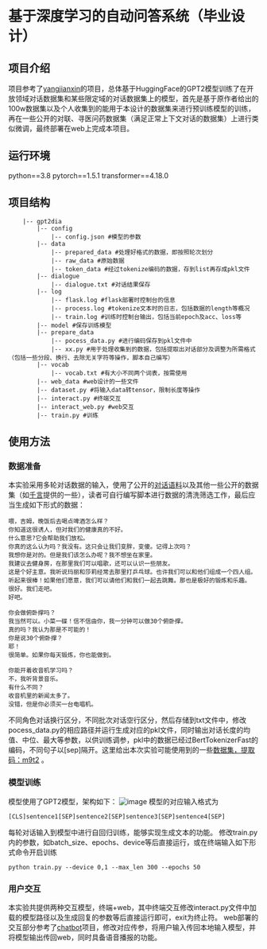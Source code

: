# 基于深度学习的自动问答系统（毕业设计）



## 项目介绍
项目参考了[yangjianxin](https://github.com/yangjianxin1/GPT2-chitchat)的项目，总体基于HuggingFace的GPT2模型训练了在开放领域对话数据集和某些限定域的对话数据集上的模型，首先是基于原作者给出的100w数据集以及个人收集到的能用于本设计的数据集来进行预训练模型的训练，再在一些公开的对联、寻医问药数据集（满足正常上下文对话的数据集）上进行类似微调，最终部署在web上完成本项目。

## 运行环境
python==3.8
pytorch==1.5.1
transformer==4.18.0

## 项目结构

```
    |-- gpt2dia
        |-- config
            |-- config.json #模型的参数
        |-- data
            |-- prepared_data #处理好格式的数据，即按照轮次划分
            |-- raw_data #原始数据
            |-- token_data #经过tokenize编码的数据，存到list再存成pkl文件
        |-- dialogue
            |-- dialogue.txt #对话结果保存
        |-- log
            |-- flask.log #flask部署时控制台的信息
            |-- process.log #tokenize文本时的日志，包括数据的length等概况
            |-- train.log #训练时控制台输出，包括当前epoch及acc、loss等
        |-- model #保存训练模型
        |-- prepare_data
            |-- pocess_data.py #进行编码保存到pkl文件中
            |-- xx.py #用于处理收集到的数据，包括提取出对话部分及调整为所需格式（包括一些分段、换行、去除无关字符等操作，脚本自己编写）
        |-- vocab
            |-- vocab.txt #有大小不同两个词表，按需使用
        |-- web_data #web设计的一些文件
        |-- dataset.py #将输入data转tensor，限制长度等操作
        |-- interact.py #终端交互
        |-- interact_web.py #web交互
        |-- train.py #训练
```

## 使用方法

### 数据准备
本实验采用多轮对话数据的输入，使用了公开的[对话语料](https://github.com/codemayq/chinese_chatbot_corpus)以及其他一些公开的数据集（如[千言](https://www.luge.ai/#/)提供的一些），读者可自行编写脚本进行数据的清洗筛选工作，最后应当生成如下形式的数据：


```
喂，吉姆，晚饭后去喝点啤酒怎么样？
你知道这很诱人，但对我们的健康真的不好。
什么意思?它会帮助我们放松。
你真的这么认为吗？我没有。这只会让我们变胖，变傻。记得上次吗？
我想你是对的。但是我们该怎么办呢？我不想坐在家里。
我建议去健身房，在那里我们可以唱歌，还可以认识一些朋友。
这是个好主意。我听说玛丽和莎莉经常去那里打乒乓球。也许我们可以和他们组成一个四人组。
听起来很棒！如果他们愿意，我们可以请他们和我们一起去跳舞。那也是极好的锻炼和乐趣。
很好。我们走吧。
好吧。

你会做俯卧撑吗？
我当然可以。小菜一碟！信不信由你，我一分钟可以做30个俯卧撑。
真的吗？我认为那是不可能的！
你是说30个俯卧撑？
耶！
很简单。如果你每天锻炼，你也能做到。

你能开着收音机学习吗？
不，我听背景音乐。
有什么不同？
收音机里的新闻太多了。
没错，但是你必须买一台电唱机。
```


不同角色对话换行区分，不同批次对话空行区分，然后存储到txt文件中，修改pocess_data.py的相应路径并运行生成对应的pkl文件，同时输出对话长度的均值、中位、最大等参数，以供训练调参，pkl中的数据已经过BertTokenizerFast的编码，不同句子以[sep]隔开。这里给出本次实验可能使用到的一些[数据集，提取码：m9t2](https://pan.baidu.com/s/1vATZN4_SAnQTMnelFLiqhQ) 。

### 模型训练
模型使用了GPT2模型，架构如下：
![image](https://user-images.githubusercontent.com/74944178/168749606-fde0391c-7993-4b50-a493-197c9fb3a1b3.png)
模型的对应输入格式为

```
[CLS]sentence1[SEP]sentence2[SEP]sentence3[SEP]sentence4[SEP]
```

每轮对话输入到模型中进行自回归训练，能够实现生成文本的功能。
修改train.py内的参数，如batch_size、epochs、device等后直接运行，或在终端输入如下形式命令开启训练

```
python train.py --device 0,1 --max_len 300 --epochs 50
```

### 用户交互
本实验共提供两种交互模型，终端+web，其中终端交互修改interact.py文件中加载的模型路径以及生成回复的参数等后直接运行即可，exit为终止符。
web部署的交互部分参考了[chatbot](https://github.com/sylviapap/chatbot)项目，修改对应传参，将用户输入传回本地输入模型，并将模型输出传回web，同时具备语音播报的功能。

        
        
            
            
